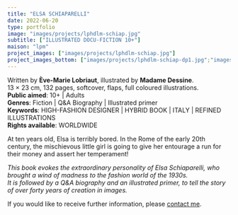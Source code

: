 ```yaml
---
title: "ELSA SCHIAPARELLI"
date: 2022-06-20
type: portfolio
image: "images/projects/lphdlm-schiap.jpg"
subtitle: ["ILLUSTRATED DOCU-FICTION 10+"]
maison: "lpm"
project_images: ["images/projects/lphdlm-schiap.jpg"]
project_images_bottom: ["images/projects/lphdlm-schiap-dp1.jpg";"images/projects/lphdlm-schiap-dp2"]
---
```


Written by **Ève-Marie Lobriaut**, illustrated by **Madame Dessine**.   
13 × 23 cm, 132 pages, softcover, flaps, full coloured illustrations.   
**Public aimed**: 10+ | Adults   
**Genres**: Fiction | Q&A Biography | Illustrated primer      
**Keywords**: HIGH-FASHION DESIGNER | HYBRID BOOK | ITALY | REFINED ILLUSTRATIONS         
**Rights available**: WORLDWIDE
      


At ten years old, Elsa is terribly bored.
In the Rome of the early 20th century, the mischievous little girl is going to give her
entourage a run for their money and assert her temperament!


*This book evokes the extraordinary personality of Elsa Schiaparelli, who brought a wind of madness to the fashion world of the 1930s.*           
*It is followed by a Q&A biography and an illustrated primer, to tell the story of over forty years of creation in images.*





If you would like to receive further information, please [contact me](mailto:melanie.guillaumin.edition@gmail.com).

